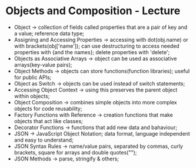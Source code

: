 # Objects and Composition - Lecture

* Object -> collection of fields called properties that are a pair of key and a value; reference data type;
* Assigning and Accessing Properties -> accessing with dot(obj.name) or with brackets(obj['name']); can use destructuring to access needed properties with {and the names}; delete properties with 'delete';
* Objects as Associative Arrays -> object can be used as associative arrays(key-value pairs);
* Object Methods -> objects can store functions(function libraries); useful for public APIs;
* Object as Switch -> objects can be used instead of switch statements;
* Accessing Object Context -> using this preserves the parent object within objects;
* Object Composition -> combines simple objects into more complex objects for code reusability;
* Factory Functions with Reference -> creation functions that make objects that act like classes;
* Decorator Functions -> functions that add new data and bahaviour;
* JSON -> JavaScript Object Notation; data format, language independent and easy to understand;
* JSON Syntax Rules -> name/value pairs, separated by commas, curly brackets, square for arrays and double quotes("");
* JSON Methods -> parse, stringify & others;

